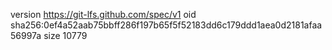 version https://git-lfs.github.com/spec/v1
oid sha256:0ef4a52aab75bbff286f197b65f5f52183dd6c179ddd1aea0d2181afaa56997a
size 10779
